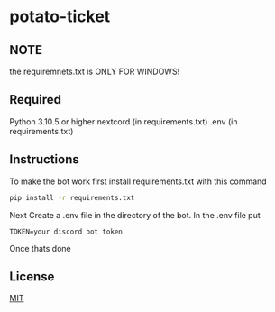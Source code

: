 # potato-ticket

## NOTE

the requiremnets.txt is ONLY FOR WINDOWS!

## Required

Python 3.10.5 or higher
nextcord (in requirements.txt)
.env (in requirements.txt)

## Instructions

To make the bot work first install requirements.txt with this command
```bash
pip install -r requirements.txt
```

Next Create a .env file in the directory of the bot. In the .env file put
```.env
TOKEN=your discord bot token
```

Once thats done 

## License
[MIT](https://choosealicense.com/licenses/mit/)